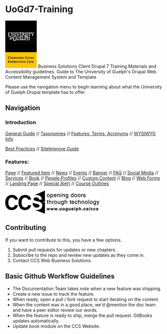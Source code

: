 # UoGd7-Training
![University of Guelph](cover_small.jpg)
Business Solutions Client Drupal 7 Training Materials and Accessibility guidelines.
Guide to The University of Guelph's Drupal Web Content Management System and Template

Please use the navigation menu to begin learning about what the University of Guelph Drupal template has to offer.

## Navigation
### Introduction
[General Guide](general.md) // [Taxonomies](taxonomies.md) // [Features, Terms, Acronyms](Drupal_Features_Terms_Acroynms.md) // [WYSIWYG Info](wysiwyg-editor.md)

[Best Practices](bestpracgov.md) // [SiteImprove Guide](siteimprove.md)

### Features:
[Page](features/howto-page.md) //
[Featured Item](features/howto-featured.md) //
[News](features/howto-news.md) //
[Events](features/howto-events.md) //
[Banner](features/howto-banner.md) //
[FAQ](features/howto-FAQ.md) //
[Social Media](features/howto-socialmedia.md) //
[Services](features/howto-services.md) //
[Book](features/howto-book.md) //
[People Profiles](features/howto-profiles.md) //
[Custom Content](features/howto-customcon.md) //
[Blog](features/howto-blog.md) //
[Web Forms](features/howto-webforms.md) //
[Landing Page](features/howto-landingpag.md) //
[Special Alert](features/howto-specialalert.md) //
[Course Outlines](features/howto-courseoutlines.md)

![CCS Department](images/CCS_logo1_black.gif)

## Contributing

If you want to contribute to this, you have a few options.

1. Submit pull requests for updates or new chapters.
2. Subscribe to the repo and review new updates as they come in.
3. Contact CCS Web Business Solutions.

## Basic Github Workflow Guidelines
* The Documentation Team takes note when a new feature was shipping.
* Create a new issue to track the feature.
* When ready, open a pull / fork request to start iterating on the content.
* When the content was in a good place, we'd @mention the doc team and have a peer editor review our words.
* When the feature is ready to ship, merge the pull request. GitBooks updates automatically.
* Update book module on the CCS Website.
